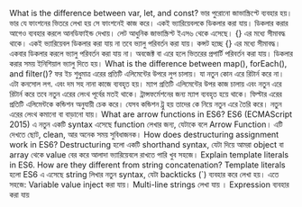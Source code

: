 What is the difference between var, let, and const?
ভার পুরোনো জাভাস্ক্রিপ্টে ব্যবহার হয়। ভার যে ফাংশনের ভিতরে লেখা হয় সে ফাংশনেই কাজ করে। একই ভ্যারিয়েবলকে ডিকলার করা যায়। ডিকলার করার আগেও ব্যবহার করলে আনডিফাইন্ড দেখায়। লেট আধুনিক জাভাস্ক্রিপ্ট ইএস৬ থেকে এসেছে। {} এর মধ্যে সীমাবদ্ধ থাকে। একই ভ্যারিয়েবল ডিকলার করা যায় না তবে ভ্যালু পরিবর্তন করা যায়। কন্সট হচ্ছে {} এর মধ্যে সীমাবদ্ধ। একবার ডিকলার করলে ভ্যালু পরিবর্তন করা যায় না। অবজেক্ট বা এরে হলে ভিতরের প্রপার্টি পরিবর্তন করা যায়। ডিকলার করার সময় ইনিশিয়াল ভ্যালু দিতে হয়।
What is the difference between map(), forEach(), and filter()?
ফর ইচ শুধুমাত্র এরের প্রতিটি এলিমেন্টের উপরে লুপ চালায়। যা নতুন কোন এরে রিটার্ন করে না। এটা কনসোল লগ. এবং দম সহ নানা কাজে ব্যবহৃত হয়। ম্যাপ প্রতিটি এলিমেন্টের উপর কাজ চালায় এবং নতুন এরে রিটার্ন করে তবে নতুন এরের লেংথ পূর্বের মতই থাকে। ট্রান্সফর্মেশনের জন্য ম্যাপ ব্যবহৃত হয়ে থাকে। ফিল্টার এরের প্রতিটি এলিমেন্টকে কন্ডিশন অনুযায়ী চেক করে। যেসব কন্ডিশন ট্রু হয় তাদের কে নিয়ে নতুন এরে তৈরি করে। নতুন এরের লেংথ কমানো বা বাড়ানো যায়।
What are arrow functions in ES6?
ES6 (ECMAScript 2015) এ নতুন একটি syntax এসেছে function লেখার জন্য, যেটাকে বলে Arrow Function। এটি দেখতে ছোট, clean, আর অনেক সময় সুবিধাজনক।
How does destructuring assignment work in ES6?
Destructuring হলো একটি shorthand syntax, যেটা দিয়ে আমরা object বা array থেকে value বের করে আলাদা ভ্যারিয়েবলে রাখতে পারি খুব সহজে।
Explain template literals in ES6. How are they different from string concatenation?
Template literals হলো ES6 এ এসেছে string লিখার নতুন syntax, যেটা backticks (`) ব্যবহার করে লেখা হয়। এতে সহজে: Variable value inject করা যায়। Multi-line strings লেখা যায় । Expression ব্যবহার করা যায়
